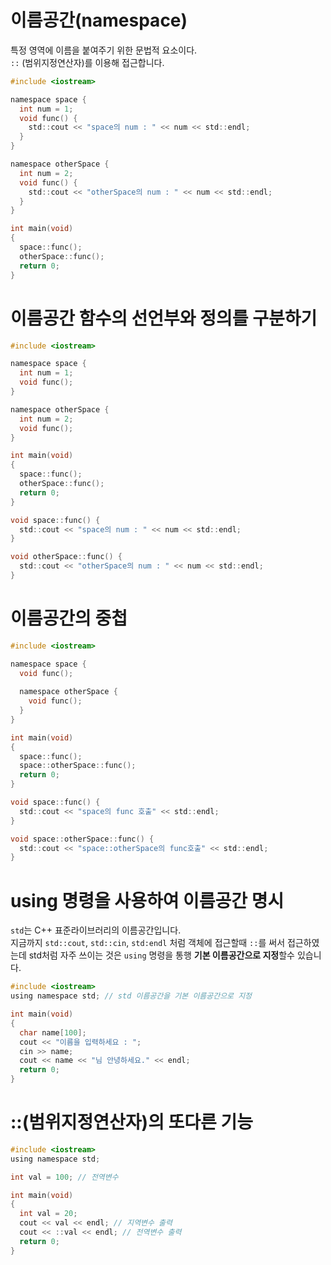 # 이름공간(namespace)
특정 영역에 이름을 붙여주기 위한 문법적 요소이다.  
`::` (범위지정연산자)를 이용해 접근합니다.

```c
#include <iostream>

namespace space {
  int num = 1;
  void func() {
    std::cout << "space의 num : " << num << std::endl;
  }
}

namespace otherSpace {
  int num = 2;
  void func() {
    std::cout << "otherSpace의 num : " << num << std::endl;
  }
}

int main(void)
{
  space::func();
  otherSpace::func();
  return 0;
}
```

# 이름공간 함수의 선언부와 정의를 구분하기
```c
#include <iostream>

namespace space {
  int num = 1;
  void func();
}

namespace otherSpace {
  int num = 2;
  void func();
}

int main(void)
{
  space::func();
  otherSpace::func();
  return 0;
}

void space::func() {
  std::cout << "space의 num : " << num << std::endl;
}

void otherSpace::func() {
  std::cout << "otherSpace의 num : " << num << std::endl;
}
```

# 이름공간의 중첩
```c
#include <iostream>

namespace space {
  void func();
  
  namespace otherSpace {
    void func();
  }
}

int main(void)
{
  space::func();
  space::otherSpace::func();
  return 0;
}

void space::func() {
  std::cout << "space의 func 호출" << std::endl;
}

void space::otherSpace::func() {
  std::cout << "space::otherSpace의 func호출" << std::endl;
}
```

# using 명령을 사용하여 이름공간 명시
`std`는 C++ 표준라이브러리의 이름공간입니다.  
지금까지 `std::cout`, `std::cin`, `std:endl` 처럼 객체에 접근할때 `::`를 써서 접근하였는데 std처럼 자주 쓰이는 것은 `using` 명령을 통행 **기본 이름공간으로 지정**할수 있습니다.
```c
#include <iostream>
using namespace std; // std 이름공간을 기본 이름공간으로 지정

int main(void)
{
  char name[100];
  cout << "이름을 입력하세요 : ";
  cin >> name;
  cout << name << "님 안녕하세요." << endl;
  return 0;
}
```

# ::(범위지정연산자)의 또다른 기능
```c
#include <iostream>
using namespace std;

int val = 100; // 전역변수

int main(void)
{
  int val = 20;
  cout << val << endl; // 지역변수 출력
  cout << ::val << endl; // 전역변수 출력
  return 0;
}
```